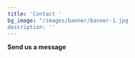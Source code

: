 ```yaml
---
title: 'Contact '
bg_image: "/images/banner/banner-1.jpg
description: ''
---
```

**Send us a message**
